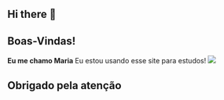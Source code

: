 ## Hi there 👋 
## Boas-Vindas!
**Eu me chamo Maria**
Eu estou usando esse site para estudos!
![](https://media1.tenor.com/m/ut_gt2plNH4AAAAC/pokemon-pikachu.gif)
## Obrigado pela atenção
